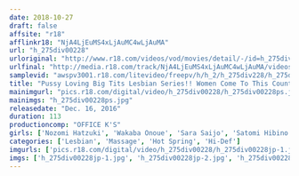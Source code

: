 ```yaml
---
date: 2018-10-27
draft: false
affsite: "r18"
afflinkr18: "NjA4LjEuMS4xLjAuMC4wLjAuMA"
url: "h_275div00228"
urloriginal: "http://www.r18.com/videos/vod/movies/detail/-/id=h_275div00228"
urlfinal: "http://media.r18.com/track/NjA4LjEuMS4xLjAuMC4wLjAuMA/videos/vod/movies/detail/-/id=h_275div00228"
samplevid: "awspv3001.r18.com/litevideo/freepv/h/h_2/h_275div228/h_275div228_dmb_w.mp4"
title: "Pussy Loving Big Tits Lesbian Series!! Women Come To This Countryside Hot Springs Resort To Soothe Their Souls With A Relaxing Massage, And As Part Of The Service These Ladies Get Their Tits Massaged Too! And Their Nipples Rubbed! And When Their Pussies Get Nicely Hot And Bothered, They're Spreading Them Wide For Some More Action!!"
mainimgurl: "pics.r18.com/digital/video/h_275div00228/h_275div00228ps.jpg"
mainimgs: "h_275div00228ps.jpg"
releasedate: "Dec. 16, 2016"
duration: 113
productioncomp: "OFFICE K'S"
girls: ['Nozomi Hatzuki', 'Wakaba Onoue', 'Sara Saijo', 'Satomi Hibino']
categories: ['Lesbian', 'Massage', 'Hot Spring', 'Hi-Def']
imgurls: ['pics.r18.com/digital/video/h_275div00228/h_275div00228jp-1.jpg', 'pics.r18.com/digital/video/h_275div00228/h_275div00228jp-2.jpg', 'pics.r18.com/digital/video/h_275div00228/h_275div00228jp-3.jpg', 'pics.r18.com/digital/video/h_275div00228/h_275div00228jp-4.jpg', 'pics.r18.com/digital/video/h_275div00228/h_275div00228jp-5.jpg', 'pics.r18.com/digital/video/h_275div00228/h_275div00228jp-6.jpg', 'pics.r18.com/digital/video/h_275div00228/h_275div00228jp-7.jpg', 'pics.r18.com/digital/video/h_275div00228/h_275div00228jp-8.jpg', 'pics.r18.com/digital/video/h_275div00228/h_275div00228jp-9.jpg', 'pics.r18.com/digital/video/h_275div00228/h_275div00228jp-10.jpg', 'pics.r18.com/digital/video/h_275div00228/h_275div00228jp-11.jpg', 'pics.r18.com/digital/video/h_275div00228/h_275div00228jp-12.jpg', 'pics.r18.com/digital/video/h_275div00228/h_275div00228jp-13.jpg', 'pics.r18.com/digital/video/h_275div00228/h_275div00228jp-14.jpg', 'pics.r18.com/digital/video/h_275div00228/h_275div00228jp-15.jpg', 'pics.r18.com/digital/video/h_275div00228/h_275div00228jp-16.jpg', 'pics.r18.com/digital/video/h_275div00228/h_275div00228jp-17.jpg', 'pics.r18.com/digital/video/h_275div00228/h_275div00228jp-18.jpg', 'pics.r18.com/digital/video/h_275div00228/h_275div00228jp-19.jpg', 'pics.r18.com/digital/video/h_275div00228/h_275div00228jp-20.jpg']
imgs: ['h_275div00228jp-1.jpg', 'h_275div00228jp-2.jpg', 'h_275div00228jp-3.jpg', 'h_275div00228jp-4.jpg', 'h_275div00228jp-5.jpg', 'h_275div00228jp-6.jpg', 'h_275div00228jp-7.jpg', 'h_275div00228jp-8.jpg', 'h_275div00228jp-9.jpg', 'h_275div00228jp-10.jpg', 'h_275div00228jp-11.jpg', 'h_275div00228jp-12.jpg', 'h_275div00228jp-13.jpg', 'h_275div00228jp-14.jpg', 'h_275div00228jp-15.jpg', 'h_275div00228jp-16.jpg', 'h_275div00228jp-17.jpg', 'h_275div00228jp-18.jpg', 'h_275div00228jp-19.jpg', 'h_275div00228jp-20.jpg']
---
```

